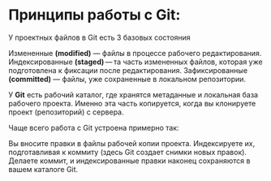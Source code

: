 # Принципы работы с Git:

У проектных файлов в Git есть 3 базовых состояния

Измененные **(modified)** — файлы в процессе рабочего редактирования.
Индексированные **(staged)** — та часть измененных файлов, которая уже подготовлена к фиксации после редактирования.
Зафиксированные **(committed)** — файлы, уже сохраненные в локальном репозитории.

У **Git** есть рабочий каталог, где хранятся метаданные и локальная база рабочего проекта. Именно эта часть копируется, когда вы клонируете проект (репозиторий) с сервера.

Чаще всего работа с Git устроена примерно так:

Вы вносите правки в файлы рабочей копии проекта.
Индексируете их, подготавливая к коммиту (здесь Git создает снимки новых правок).
Делаете коммит, и индексированные правки наконец сохраняются в вашем каталоге Git.